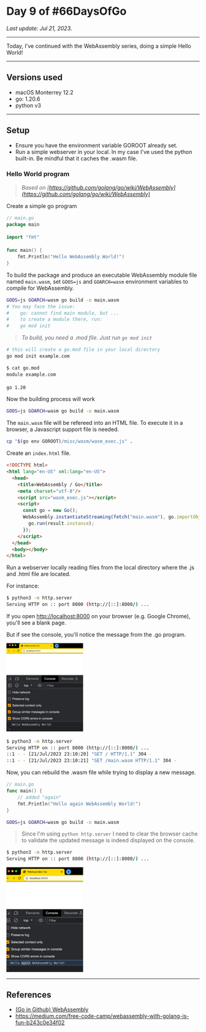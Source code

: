 # Day 9 of #66DaysOfGo

_Last update:  Jul 21, 2023_.

---

Today, I've continued with the WebAssembly series, doing a simple Hello World!

---

## Versions used

- macOS Monterrey 12.2
- go: 1.20.6
- python v3

---

## Setup

- Ensure you have the environment variable GOROOT already set.
- Run a simple webserver in your local. In my case I've used the python built-in. Be mindful that it caches the .wasm file.

### Hello World program

> _Based on [https://github.com/golang/go/wiki/WebAssembly](https://github.com/golang/go/wiki/WebAssembly)_

Create a simple go program

```go
// main.go
package main

import "fmt"

func main() {
    fmt.Println("Hello WebAssembly World!")
}
```

To build the package and produce an executable WebAssembly module file named `main.wasm`, set `GOOS=js` and `GOARCH=wasm` environment variables to compile for WebAssembly.

```bash
GOOS=js GOARCH=wasm go build -o main.wasm
# You may face the issue:
#    go: cannot find main module, but ...
#    to create a module there, run:
#    go mod init
```

> _To build, you need a .mod file. Just run `go mod init`_

```bash
# this will create a go.mod file in your local directory
go mod init example.com
```

```bash
$ cat go.mod
module example.com

go 1.20
```

Now the building process will work

```bash
GOOS=js GOARCH=wasm go build -o main.wasm
```

The `main.wasm` file will be refereed into an HTML file. To execute it in a browser, a Javascript support file is needed.

```bash
cp "$(go env GOROOT)/misc/wasm/wasm_exec.js" .
```

Create an `index.html` file.

```html
<!DOCTYPE html>
<html lang="en-US" xml:lang="en-US">
  <head>
    <title>WebAssembly / Go</title>
    <meta charset="utf-8"/>
    <script src="wasm_exec.js"></script>
    <script>
      const go = new Go();
      WebAssembly.instantiateStreaming(fetch("main.wasm"), go.importObject).then((result) => {
        go.run(result.instance);
      });
    </script>
  </head>
  <body></body>
</html>
```

Run a webserver locally reading files from the local directory where the .js and .html file are located.

For instance:

```bash
$ python3 -m http.server
Serving HTTP on :: port 8000 (http://[::]:8000/) ...
```

If you open [http://localhost:8000](http://localhost:8000) on your browser (e.g. Google Chrome), you'll see a blank page.

But if see the console, you'll notice the message from the .go program.

<img src="readme-images/chrome1.png" alt="Hello WebAssembly World! on console" width="200"/>

```bash
$ python3 -m http.server
Serving HTTP on :: port 8000 (http://[::]:8000/) ...
::1 - - [21/Jul/2023 23:10:20] "GET / HTTP/1.1" 304 -
::1 - - [21/Jul/2023 23:10:21] "GET /main.wasm HTTP/1.1" 304 -
```

Now, you can rebuild the .wasm file while trying to display a new message.

```go
// main.go
func main() {
    // added "again"
    fmt.Println("Hello again WebAssembly World!")
}
```

```bash
GOOS=js GOARCH=wasm go build -o main.wasm
```

> Since I'm using `python http.server` I need to clear the browser cache to validate the updated message is indeed displayed on the console.

```bash
$ python3 -m http.server
Serving HTTP on :: port 8000 (http://[::]:8000/) ...
```

<img src="readme-images/chrome2.png" alt="Hello again WebAssembly World! on console" width="200"/>

---

## References

- [(Go in Github) WebAssembly](https://github.com/golang/go/wiki/WebAssembly)
- https://medium.com/free-code-camp/webassembly-with-golang-is-fun-b243c0e34f02
